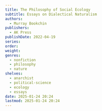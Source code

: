 ```yaml
---
title: The Philosophy of Social Ecology
subtitle: Essays on Dialectical Naturalism
authors:
  - Murray Bookchin
publishers:
  - AK Press
publishDate: 2022-04-19
series: 
order: 
weight: 
genres:
  - nonfiction
  - philosophy
  - nature
shelves:
  - anarchist
  - political-science
  - ecology
  - essays
date: 2025-01-24 20:24
lastmod: 2025-01-24 20:24
---
```

